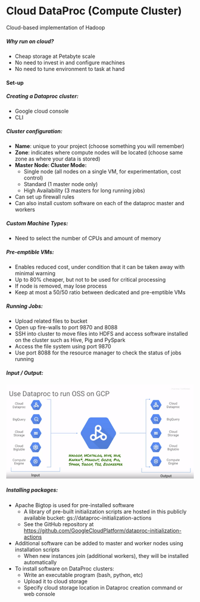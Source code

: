 # Cloud DataProc (Compute Cluster)

Cloud-based implementation of Hadoop

##### Why run on cloud?
- Cheap storage at Petabyte scale
- No need to invest in and configure machines
- No need to tune environment to task at hand

#### Set-up

##### Creating a Dataproc cluster:
- Google cloud console
- CLI
	
##### Cluster configuration:
- **Name**: unique to your project (choose something you will remember)
- **Zone**: indicates where compute nodes will be located (choose same zone as where your data is stored)
- **Master Node: Cluster Mode:** 
    - Single node (all nodes on a single VM, for experimentation, cost control)
    - Standard (1 master node only)
    - High Availability (3 masters for long running jobs)
- Can set up firewall rules
- Can also install custom software on each of the dataproc master and workers
	
##### Custom Machine Types:
- Need to select the number of CPUs and amount of memory
	
##### Pre-emptible VMs:
- Enables reduced cost, under condition that it can be taken away with minimal warning
- Up to 80% cheaper, but not to be used for critical processing
- If node is removed, may lose process
- Keep at most a 50/50 ratio between dedicated and pre-emptible VMs
	
##### Running Jobs:
- Upload related files to bucket
- Open up fire-walls to port 9870 and 8088
- SSH into cluster to move files into HDFS and access software installed on the cluster such as Hive, Pig and PySpark
- Access the file system using port 9870
- Use port 8088 for the resource manager to check the status of jobs running
	
##### Input / Output:
![](input_output.png)

##### Installing packages:
- Apache Bigtop is used for pre-installed software
    - A library of pre-built initialization scripts are hosted in this publicly available bucket: gs://dataproc-initialization-actions
    - See the GitHub repository at https://github.com/GoogleCloudPlatform/dataproc-initialization-actions
- Additional software can be added to master and worker nodes using installation scripts
    - When new instances join (additional workers), they will be installed automatically
- To install software on DataProc clusters:
    - Write an executable program (bash, python, etc)
    - Upload it to cloud storage
    - Specify cloud storage location in Dataproc creation command or web console

	
